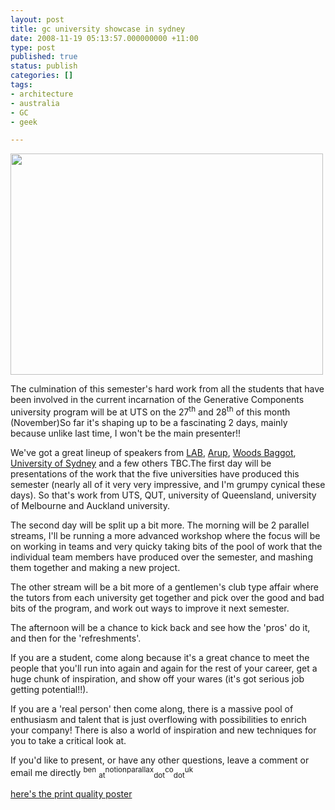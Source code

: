 ```yaml
---
layout: post
title: gc university showcase in sydney
date: 2008-11-19 05:13:57.000000000 +11:00
type: post
published: true
status: publish
categories: []
tags:
- architecture
- australia
- GC
- geek

---
```

<p><img src="{{ site.baseurl }}/assets/star%20thing%203.png" height="354" width="500" /></p>
<p>The culmination of this semester's hard work from all the students that have been involved in the current incarnation of the Generative Components university program will be at UTS on the 27<sup>th</sup> and 28<sup>th</sup> of this month (November)So far it's shaping up to be a fascinating 2 days, mainly because unlike last time, I won't be the main presenter!!</p>
<p>We've got a great lineup of speakers from <a href="http://www.labarchitecture.com/" title="Sam Kassuk">LAB</a>, <a href="http://www.arup.com/australasia/" title="Steve Downing, Matt Vola, John Legge-Wilkinson">Arup</a>, <a href="http://www.woodsbagot.com/en/Pages/default.aspx" title="Ben Coorey, David Marchant">Woods Baggot</a>, <a href="http://web.arch.usyd.edu.au/~marcaurel/" title="Marc-Aurel Schnable">University of Sydney</a> and a few others TBC.The first day will be presentations of the work that the five universities have produced this semester (nearly all of it very very impressive, and I'm grumpy cynical these days). So that's work from UTS, QUT, university of Queensland, university of Melbourne and Auckland university. </p>
<p>The second day will be  split up a bit more. The morning will be 2 parallel streams, I'll be running a more advanced workshop where the focus will be on working in teams and very quicky taking bits of the pool of work that the individual team members have produced over the semester, and mashing them together and making a new project.</p>
<p>The other stream will be a bit more of a gentlemen's club type affair where the tutors from each university get together and pick over the good and bad bits of the program, and work out ways to improve it next semester.</p>
<p>The afternoon will be a chance to kick back and see how the 'pros' do it, and then for the 'refreshments'.</p>
<p>If you are a student, come along because it's a great chance to meet the people that you'll run into again and again for the rest of your career, get a huge chunk of inspiration, and show off your wares (it's got serious job getting potential!!).</p>
<p>If you are a 'real person' then come along, there is a massive pool of enthusiasm and talent that is just overflowing with possibilities to enrich your company! There is also a world of  inspiration and new techniques for you to take a critical look at.</p>
<p>If you'd like to present, or have any other questions, leave a comment or email me directly <sup>ben</sup> <sub>at</sub><sup>notionparallax</sup><sub>dot</sub><sup>co</sup><sub>dot</sub><sup>uk</sup><a href="http://www.notionparallax.co.uk/wordpressImages/star%20thing%203.pdf"></a></p>
<p><a href="http://www.notionparallax.co.uk/wordpressImages/star%20thing%203.pdf">here's the print quality poster</a></p>
